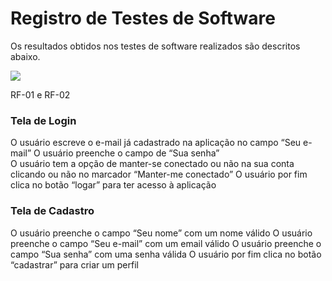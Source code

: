 # Registro de Testes de Software

Os resultados obtidos nos testes de software realizados são descritos abaixo.

<img src="../../../Downloads/f.png">

RF-01 e RF-02

### Tela de Login

O usuário escreve o e-mail já cadastrado na aplicação no campo “Seu e-mail”
O usuário preenche o campo de “Sua senha”  
O usuário tem a opção de manter-se conectado ou não na sua conta clicando ou não no marcador “Manter-me conectado”
O usuário por fim clica no botão “logar” para ter acesso à aplicação

### Tela de Cadastro

O usuário preenche o campo “Seu nome” com um nome válido
O usuário preenche o campo “Seu e-mail” com um email válido
O usuário preenche o campo “Sua senha” com uma senha válida
O usuário por fim clica no botão “cadastrar” para criar um perfil
